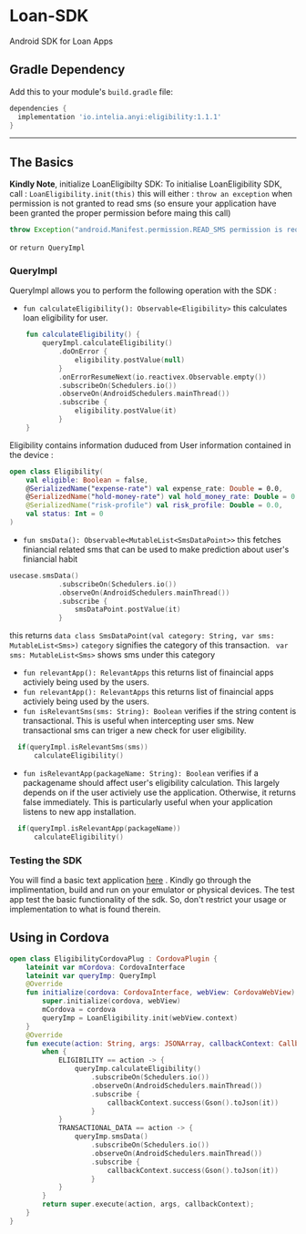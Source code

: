 # Loan-SDK
Android SDK for Loan Apps
## Gradle Dependency
Add this to your module's `build.gradle` file:
```gradle
dependencies {
  implementation 'io.intelia.anyi:eligibility:1.1.1'
}
```
---
## The Basics
**Kindly Note**, initialize LoanEligibilty SDK:
To initialise LoanEligibility SDK, call : `LoanEligibility.init(this)`
this will either : 
`throw an exception` when permission is not granted to read sms (so ensure your application have been granted the proper permission before maing this call)
```java
throw Exception("android.Manifest.permission.READ_SMS permission is required")
```
or  `return QueryImpl`
### QueryImpl
QueryImpl allows you to perform the following operation with the SDK :
* `fun calculateEligibility(): Observable<Eligibility>`
this calculates loan eligibility for user. 
```kotlin
    fun calculateEligibility() {
        queryImpl.calculateEligibility()
            .doOnError {
                eligibility.postValue(null)
            }
            .onErrorResumeNext(io.reactivex.Observable.empty())
            .subscribeOn(Schedulers.io())
            .observeOn(AndroidSchedulers.mainThread())
            .subscribe {
                eligibility.postValue(it)
            }
    }
```
Eligibility contains information duduced from User information contained in the device :
```kotlin
open class Eligibility(
    val eligible: Boolean = false,
    @SerializedName("expense-rate") val expense_rate: Double = 0.0,
    @SerializedName("hold-money-rate") val hold_money_rate: Double = 0.0,
    @SerializedName("risk-profile") val risk_profile: Double = 0.0,
    val status: Int = 0
)
```
* `fun smsData(): Observable<MutableList<SmsDataPoint>>`
this fetches finiancial related sms that can be used to make prediction about user's finiancial habit
```kotlin
usecase.smsData()
            .subscribeOn(Schedulers.io())
            .observeOn(AndroidSchedulers.mainThread())
            .subscribe {
                smsDataPoint.postValue(it)
            }
```
this returns `data class SmsDataPoint(val category: String, var sms: MutableList<Sms>)`
`category` signifies the category of this transaction.
` var sms: MutableList<Sms>` shows sms under this category
* `fun relevantApp(): RelevantApps`
this returns list of finaincial apps activiely being used by the users. 
* `fun relevantApp(): RelevantApps`
this returns list of finaincial apps activiely being used by the users. 
* `fun isRelevantSms(sms: String): Boolean`
verifies if the string content is transactional. This is useful when intercepting user sms. New transactional sms can triger a new check for user eligibility. 
```kotlin 
  if(queryImpl.isRelevantSms(sms))
      calculateEligibility()
 ```
* `fun isRelevantApp(packageName: String): Boolean`
verifies if a packagename should affect user's eligibility calculation. This largely depends on if the user activiely use the application. 
Otherwise, it returns false immediately. This is particularly useful when your application listens to new app installation. 
```kotlin 
  if(queryImpl.isRelevantApp(packageName))
      calculateEligibility()
 ```
### Testing the SDK
You will find a basic text application [here](https://github.com/intelia/Loan-SDK/tree/master/app) .
Kindly go through the implimentation, build and run on your emulator or physical devices.
The test app test the basic functionality of the sdk. So, don't restrict your usage or implementation to what is found therein. 
## Using in Cordova 
```kotlin
open class EligibilityCordovaPlug : CordovaPlugin {
    lateinit var mCordova: CordovaInterface
    lateinit var queryImp: QueryImpl
    @Override
    fun initialize(cordova: CordovaInterface, webView: CordovaWebView) {
        super.initialize(cordova, webView)
        mCordova = cordova
        queryImp = LoanEligibility.init(webView.context)
    }
    @Override
    fun execute(action: String, args: JSONArray, callbackContext: CallbackContext): Boolean {
        when {
            ELIGIBILITY == action -> {
                queryImp.calculateEligibility()
                    .subscribeOn(Schedulers.io())
                    .observeOn(AndroidSchedulers.mainThread())
                    .subscribe {
                        callbackContext.success(Gson().toJson(it))
                    }
            }
            TRANSACTIONAL_DATA == action -> {
                queryImp.smsData()
                    .subscribeOn(Schedulers.io())
                    .observeOn(AndroidSchedulers.mainThread())
                    .subscribe {
                        callbackContext.success(Gson().toJson(it))
                    }
            }
        }
        return super.execute(action, args, callbackContext);
    }
}
```
